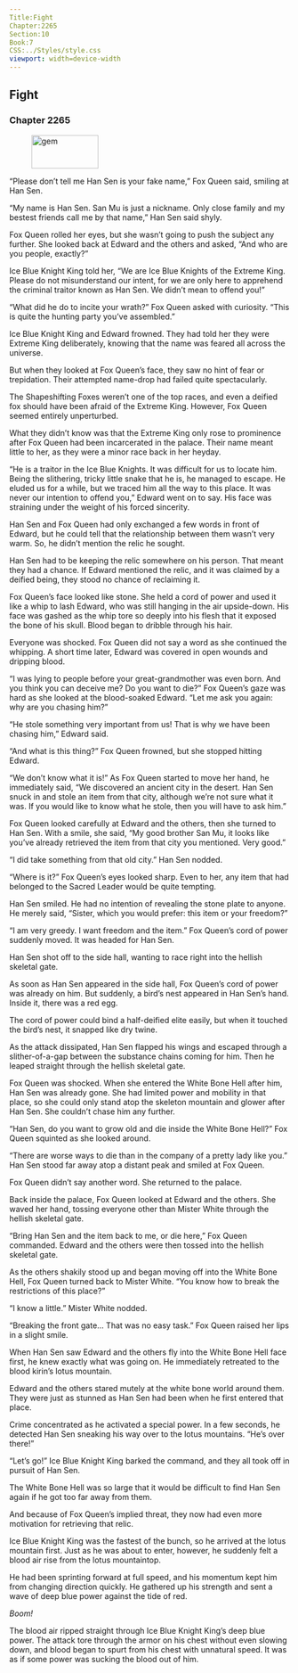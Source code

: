 ```yaml
---
Title:Fight 
Chapter:2265 
Section:10 
Book:7 
CSS:../Styles/style.css 
viewport: width=device-width
---
```

  
## Fight
### Chapter 2265
  
<figure>
	<img src="../Images/gem.gif" alt="gem" id="gem" width="120" height="60" />
</figure>
  

  
“Please don’t tell me Han Sen is your fake name,” Fox Queen said, smiling at Han Sen.

“My name is Han Sen. San Mu is just a nickname. Only close family and my bestest friends call me by that name,” Han Sen said shyly.

Fox Queen rolled her eyes, but she wasn’t going to push the subject any further. She looked back at Edward and the others and asked, “And who are you people, exactly?”

Ice Blue Knight King told her, “We are Ice Blue Knights of the Extreme King. Please do not misunderstand our intent, for we are only here to apprehend the criminal traitor known as Han Sen. We didn’t mean to offend you!”

“What did he do to incite your wrath?” Fox Queen asked with curiosity. “This is quite the hunting party you’ve assembled.”

Ice Blue Knight King and Edward frowned. They had told her they were Extreme King deliberately, knowing that the name was feared all across the universe.

But when they looked at Fox Queen’s face, they saw no hint of fear or trepidation. Their attempted name-drop had failed quite spectacularly.

The Shapeshifting Foxes weren’t one of the top races, and even a deified fox should have been afraid of the Extreme King. However, Fox Queen seemed entirely unperturbed.

What they didn’t know was that the Extreme King only rose to prominence after Fox Queen had been incarcerated in the palace. Their name meant little to her, as they were a minor race back in her heyday.

“He is a traitor in the Ice Blue Knights. It was difficult for us to locate him. Being the slithering, tricky little snake that he is, he managed to escape. He eluded us for a while, but we traced him all the way to this place. It was never our intention to offend you,” Edward went on to say. His face was straining under the weight of his forced sincerity.

Han Sen and Fox Queen had only exchanged a few words in front of Edward, but he could tell that the relationship between them wasn’t very warm. So, he didn’t mention the relic he sought.

Han Sen had to be keeping the relic somewhere on his person. That meant they had a chance. If Edward mentioned the relic, and it was claimed by a deified being, they stood no chance of reclaiming it.

Fox Queen’s face looked like stone. She held a cord of power and used it like a whip to lash Edward, who was still hanging in the air upside-down. His face was gashed as the whip tore so deeply into his flesh that it exposed the bone of his skull. Blood began to dribble through his hair.

Everyone was shocked. Fox Queen did not say a word as she continued the whipping. A short time later, Edward was covered in open wounds and dripping blood.

“I was lying to people before your great-grandmother was even born. And you think you can deceive me? Do you want to die?” Fox Queen’s gaze was hard as she looked at the blood-soaked Edward. “Let me ask you again: why are you chasing him?”

“He stole something very important from us! That is why we have been chasing him,” Edward said.

“And what is this thing?” Fox Queen frowned, but she stopped hitting Edward.

“We don’t know what it is!” As Fox Queen started to move her hand, he immediately said, “We discovered an ancient city in the desert. Han Sen snuck in and stole an item from that city, although we’re not sure what it was. If you would like to know what he stole, then you will have to ask him.”

Fox Queen looked carefully at Edward and the others, then she turned to Han Sen. With a smile, she said, “My good brother San Mu, it looks like you’ve already retrieved the item from that city you mentioned. Very good.”

“I did take something from that old city.” Han Sen nodded.

“Where is it?” Fox Queen’s eyes looked sharp. Even to her, any item that had belonged to the Sacred Leader would be quite tempting.

Han Sen smiled. He had no intention of revealing the stone plate to anyone. He merely said, “Sister, which you would prefer: this item or your freedom?”

“I am very greedy. I want freedom and the item.” Fox Queen’s cord of power suddenly moved. It was headed for Han Sen.

Han Sen shot off to the side hall, wanting to race right into the hellish skeletal gate.

As soon as Han Sen appeared in the side hall, Fox Queen’s cord of power was already on him. But suddenly, a bird’s nest appeared in Han Sen’s hand. Inside it, there was a red egg.

The cord of power could bind a half-deified elite easily, but when it touched the bird’s nest, it snapped like dry twine.

As the attack dissipated, Han Sen flapped his wings and escaped through a slither-of-a-gap between the substance chains coming for him. Then he leaped straight through the hellish skeletal gate.

Fox Queen was shocked. When she entered the White Bone Hell after him, Han Sen was already gone. She had limited power and mobility in that place, so she could only stand atop the skeleton mountain and glower after Han Sen. She couldn’t chase him any further.

“Han Sen, do you want to grow old and die inside the White Bone Hell?” Fox Queen squinted as she looked around.

“There are worse ways to die than in the company of a pretty lady like you.” Han Sen stood far away atop a distant peak and smiled at Fox Queen.

Fox Queen didn’t say another word. She returned to the palace.

Back inside the palace, Fox Queen looked at Edward and the others. She waved her hand, tossing everyone other than Mister White through the hellish skeletal gate.

“Bring Han Sen and the item back to me, or die here,” Fox Queen commanded. Edward and the others were then tossed into the hellish skeletal gate.

As the others shakily stood up and began moving off into the White Bone Hell, Fox Queen turned back to Mister White. “You know how to break the restrictions of this place?”

“I know a little.” Mister White nodded.

“Breaking the front gate… That was no easy task.” Fox Queen raised her lips in a slight smile.

When Han Sen saw Edward and the others fly into the White Bone Hell face first, he knew exactly what was going on. He immediately retreated to the blood kirin’s lotus mountain.

Edward and the others stared mutely at the white bone world around them. They were just as stunned as Han Sen had been when he first entered that place.

Crime concentrated as he activated a special power. In a few seconds, he detected Han Sen sneaking his way over to the lotus mountains. “He’s over there!”

“Let’s go!” Ice Blue Knight King barked the command, and they all took off in pursuit of Han Sen.

The White Bone Hell was so large that it would be difficult to find Han Sen again if he got too far away from them.

And because of Fox Queen’s implied threat, they now had even more motivation for retrieving that relic.

Ice Blue Knight King was the fastest of the bunch, so he arrived at the lotus mountain first. Just as he was about to enter, however, he suddenly felt a blood air rise from the lotus mountaintop.

He had been sprinting forward at full speed, and his momentum kept him from changing direction quickly. He gathered up his strength and sent a wave of deep blue power against the tide of red.

*Boom!*

The blood air ripped straight through Ice Blue Knight King’s deep blue power. The attack tore through the armor on his chest without even slowing down, and blood began to spurt from his chest with unnatural speed. It was as if some power was sucking the blood out of him.
